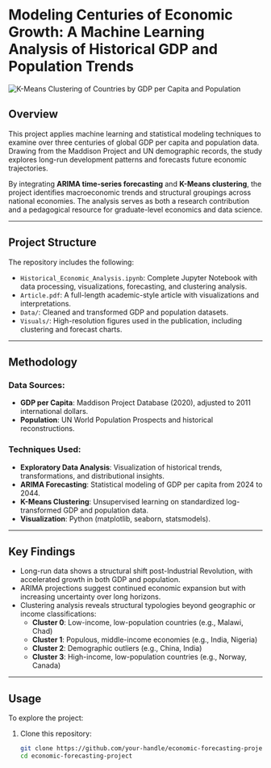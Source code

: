 # Modeling Centuries of Economic Growth: A Machine Learning Analysis of Historical GDP and Population Trends

![K-Means Clustering of Countries by GDP per Capita and Population](https://github.com/user-attachments/assets/59511824-a15a-4d37-8982-faf4c5f6a429)

## Overview

This project applies machine learning and statistical modeling techniques to examine over three centuries of global GDP per capita and population data. Drawing from the Maddison Project and UN demographic records, the study explores long-run development patterns and forecasts future economic trajectories.

By integrating **ARIMA time-series forecasting** and **K-Means clustering**, the project identifies macroeconomic trends and structural groupings across national economies. The analysis serves as both a research contribution and a pedagogical resource for graduate-level economics and data science.

---

## Project Structure

The repository includes the following:

- `Historical_Economic_Analysis.ipynb`: Complete Jupyter Notebook with data processing, visualizations, forecasting, and clustering analysis.
- `Article.pdf`: A full-length academic-style article with visualizations and interpretations.
- `Data/`: Cleaned and transformed GDP and population datasets.
- `Visuals/`: High-resolution figures used in the publication, including clustering and forecast charts.

---

## Methodology

### Data Sources:
- **GDP per Capita**: Maddison Project Database (2020), adjusted to 2011 international dollars.
- **Population**: UN World Population Prospects and historical reconstructions.

### Techniques Used:
- **Exploratory Data Analysis**: Visualization of historical trends, transformations, and distributional insights.
- **ARIMA Forecasting**: Statistical modeling of GDP per capita from 2024 to 2044.
- **K-Means Clustering**: Unsupervised learning on standardized log-transformed GDP and population data.
- **Visualization**: Python (matplotlib, seaborn, statsmodels).

---

## Key Findings

- Long-run data shows a structural shift post-Industrial Revolution, with accelerated growth in both GDP and population.
- ARIMA projections suggest continued economic expansion but with increasing uncertainty over long horizons.
- Clustering analysis reveals structural typologies beyond geographic or income classifications:
  - **Cluster 0**: Low-income, low-population countries (e.g., Malawi, Chad)
  - **Cluster 1**: Populous, middle-income economies (e.g., India, Nigeria)
  - **Cluster 2**: Demographic outliers (e.g., China, India)
  - **Cluster 3**: High-income, low-population countries (e.g., Norway, Canada)

---

## Usage

To explore the project:

1. Clone this repository:
   ```bash
   git clone https://github.com/your-handle/economic-forecasting-project.git
   cd economic-forecasting-project
